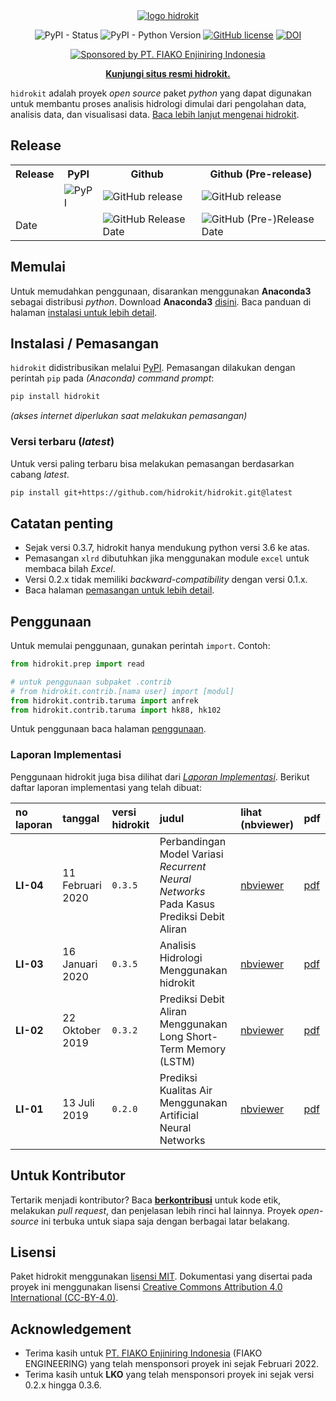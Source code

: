 
<div align="center">
<a href="https://hidrokit.github.io/hidrokit"><img src="https://hidrokit.github.io/hidrokit/assets/images/presskit/hidrokit-800x200.jpg" alt="logo hidrokit"></a><br>

![PyPI - Status](https://img.shields.io/pypi/status/hidrokit.svg)
![PyPI - Python Version](https://img.shields.io/pypi/pyversions/hidrokit.svg)
[![GitHub license](https://img.shields.io/github/license/hidrokit/hidrokit.svg)](https://github.com/hidrokit/hidrokit/blob/master/LICENSE)
[![DOI](https://zenodo.org/badge/145389179.svg)](https://zenodo.org/badge/latestdoi/145389179)

[![Sponsored by PT. FIAKO Enjiniring Indonesia](https://img.shields.io/badge/sponsored%20by-PT.%20FIAKO%20Enjiniring%20Indonesia-blue.svg)](http://www.fiako.co.id/)

<a href="https://hidrokit.github.io/hidrokit"><b>Kunjungi situs resmi hidrokit.</b></a>
</div>

`hidrokit` adalah proyek _open source_ paket *python* yang dapat digunakan untuk membantu proses analisis hidrologi dimulai dari pengolahan data, analisis data, dan visualisasi data. [Baca lebih lanjut mengenai hidrokit](https://hidrokit.github.io/hidrokit/tentang-hidrokit).

## Release

<table>
  <tr align="center">
    <th>Release</th>
    <th>PyPI</th>
    <th>Github</th>
    <th>Github (Pre-release)</th>
  </tr>
  <tr>
    <td></td>
    <td><img alt="PyPI" src="https://img.shields.io/pypi/v/hidrokit.svg?logo=pypi"></td>
    <td><img alt="GitHub release" src="https://img.shields.io/github/release/hidrokit/hidrokit.svg?logo=github"></td>
    <td><img alt="GitHub release" src="https://img.shields.io/github/release-pre/hidrokit/hidrokit.svg?logo=github"></td>
  </tr>
  <tr>
    <td>Date</td>
    <td></td>
    <td><img alt="GitHub Release Date" src="https://img.shields.io/github/release-date/hidrokit/hidrokit.svg?logo=github"></td>
    <td><img alt="GitHub (Pre-)Release Date" src="https://img.shields.io/github/release-date-pre/hidrokit/hidrokit.svg?logo=github"></td>
  </tr>

</table>

## Memulai

Untuk memudahkan penggunaan, disarankan menggunakan **Anaconda3** sebagai distribusi *python*. Download **Anaconda3** [disini](https://www.anaconda.com/download/). Baca panduan di halaman [instalasi untuk lebih detail](https://hidrokit.github.io/hidrokit/panduan/instalasi).

## Instalasi / Pemasangan

`hidrokit` didistribusikan melalui [PyPI](https://pypi.org/). Pemasangan dilakukan dengan perintah `pip` pada _(Anaconda) command prompt_:

```bash
pip install hidrokit
```
*(akses internet diperlukan saat melakukan pemasangan)*

### Versi terbaru (_latest_)

Untuk versi paling terbaru bisa melakukan pemasangan berdasarkan cabang _latest_.
```bash
pip install git+https://github.com/hidrokit/hidrokit.git@latest
```

## Catatan penting
- Sejak versi 0.3.7, hidrokit hanya mendukung python versi 3.6 ke atas.
- Pemasangan `xlrd` dibutuhkan jika menggunakan module `excel` untuk membaca bilah _Excel_.
- Versi 0.2.x tidak memiliki *backward-compatibility* dengan versi 0.1.x.
- Baca halaman [pemasangan untuk lebih detail](https://hidrokit.github.io/hidrokit/panduan/instalasi).

## Penggunaan

Untuk memulai penggunaan, gunakan perintah `import`. Contoh:

```python
from hidrokit.prep import read

# untuk penggunaan subpaket .contrib
# from hidrokit.contrib.[nama user] import [modul]
from hidrokit.contrib.taruma import anfrek
from hidrokit.contrib.taruma import hk88, hk102
```

Untuk penggunaan baca halaman [penggunaan](https://hidrokit.github.io/hidrokit/panduan/penggunaan).

### Laporan Implementasi

Penggunaan hidrokit juga bisa dilihat dari [_Laporan Implementasi_](https://taruma.github.io/vivaldi/laporan-implementasi). Berikut daftar laporan implementasi yang telah dibuat:

no laporan | tanggal | versi hidrokit | judul | lihat (nbviewer) | pdf
:- | :- | :- | :- | :- | :-
**LI-04** | 11 Februari 2020 | `0.3.5` | Perbandingan Model Variasi _Recurrent Neural Networks_ Pada Kasus Prediksi Debit Aliran | [nbviewer](https://nbviewer.org/gist/taruma/9d1ef5c6d629c792bed0c3f68b324675) | [pdf](https://1drv.ms/b/s!AmxSTa4UunElhoVm7i0EuKdPkPlzVg?e=rjXNpf) 
**LI-03** | 16 Januari 2020 | `0.3.5` | Analisis Hidrologi Menggunakan hidrokit | [nbviewer](https://nbviewer.jupyter.org/gist/taruma/4c1ed1212290965ecda056f45d7aaea2) | [pdf](https://1drv.ms/b/s!AmxSTa4UunElhoU3ehyoy45_RG6hjA?e=5wUb8d)
**LI-02** | 22 Oktober 2019 | `0.3.2` | Prediksi Debit Aliran Menggunakan Long Short-Term Memory (LSTM) | [nbviewer](https://nbviewer.jupyter.org/gist/taruma/8186dba212875f6b3f1677a5e2f9a70f) | [pdf](https://1drv.ms/b/s!AmxSTa4UunElhoU1sISX0gc4BammwQ?e=MGHcwT)
**LI-01** | 13 Juli 2019 | `0.2.0` | Prediksi Kualitas Air Menggunakan Artificial Neural Networks | [nbviewer](https://nbviewer.jupyter.org/gist/taruma/12bf06ab7307340525eecf5b3c8beb9c) | [pdf](https://1drv.ms/b/s!AmxSTa4UunElhoU27FZ3pMHVvWeMsA?e=ouC2KK)


## Untuk Kontributor

Tertarik menjadi kontributor? Baca [**berkontribusi**](https://hidrokit.github.io/hidrokit/berkontribusi) untuk kode etik, melakukan _pull request_, dan penjelasan lebih rinci hal lainnya. Proyek _open-source_ ini terbuka untuk siapa saja dengan berbagai latar belakang.

## Lisensi

Paket hidrokit menggunakan [lisensi MIT](LICENSE.txt). Dokumentasi yang disertai pada proyek ini menggunakan lisensi [Creative Commons Attribution 4.0 International (CC-BY-4.0)](https://creativecommons.org/licenses/by/4.0/deed.id). 
## Acknowledgement

- Terima kasih untuk [PT. FIAKO Enjiniring Indonesia](http://www.fiako.co.id/) (FIAKO ENGINEERING) yang telah mensponsori proyek ini sejak Februari 2022.
- Terima kasih untuk **LKO** yang telah mensponsori proyek ini sejak versi 0.2.x hingga 0.3.6. 